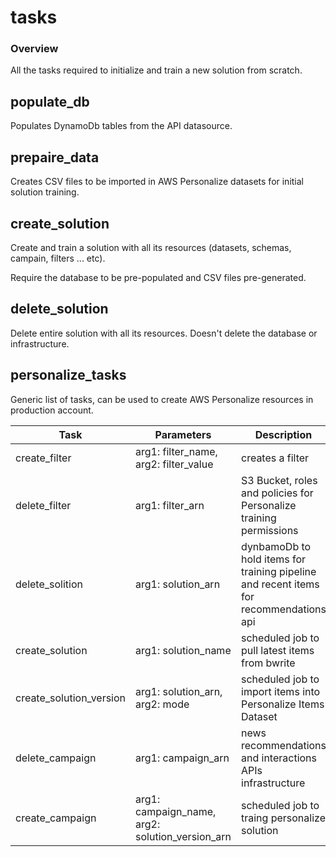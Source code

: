 # tasks

### Overview

All the tasks required to initialize and train a new solution from scratch.

## populate_db

Populates DynamoDb tables from the API datasource.

## prepaire_data

Creates CSV files to be imported in AWS Personalize datasets for initial solution training.

## create_solution

Create and train a solution with all its resources (datasets, schemas, campain, filters ... etc).

Require the database to be pre-populated and CSV files pre-generated.

## delete_solution

Delete entire solution with all its resources.
Doesn't delete the database or infrastructure.

## personalize_tasks

Generic list of tasks, can be used to create AWS Personalize resources in production account.

| Task                    | Parameters                                    | Description |
| -------------           | -----------                                   |------------|
| create_filter           |arg1: filter_name, arg2: filter_value          | creates a filter |
| delete_filter           |arg1: filter_arn                               | S3 Bucket, roles and policies for Personalize training permissions |
| delete_solition         |arg1: solution_arn                             | dynbamoDb to hold items for training pipeline and recent items for recommendations api |
| create_solution         |arg1: solution_name                            | scheduled job to pull latest items from bwrite |
| create_solution_version |arg1: solution_arn, arg2: mode                 | scheduled job to import items into Personalize Items Dataset |
| delete_campaign         |arg1: campaign_arn                             | news recommendations and interactions APIs infrastructure |
| create_campaign         |arg1: campaign_name, arg2: solution_version_arn| scheduled job to traing personalize solution |
